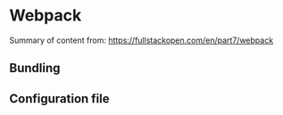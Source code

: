 # Webpack

Summary of content from: https://fullstackopen.com/en/part7/webpack

## Bundling

## Configuration file

